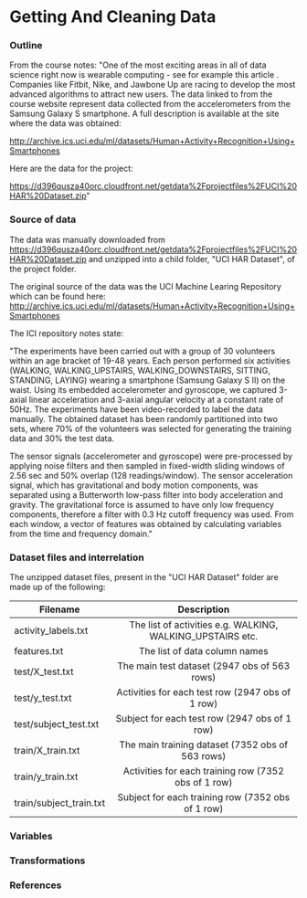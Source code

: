 # Getting And Cleaning Data

### Outline

From the course notes:
"One of the most exciting areas in all of data science right now is wearable computing - see for example this article . Companies like Fitbit, Nike, and Jawbone Up are racing to develop the most advanced algorithms to attract new users. The data linked to from the course website represent data collected from the accelerometers from the Samsung Galaxy S smartphone. A full description is available at the site where the data was obtained: 

http://archive.ics.uci.edu/ml/datasets/Human+Activity+Recognition+Using+Smartphones 

Here are the data for the project: 

https://d396qusza40orc.cloudfront.net/getdata%2Fprojectfiles%2FUCI%20HAR%20Dataset.zip"

### Source of data

The data was manually downloaded from https://d396qusza40orc.cloudfront.net/getdata%2Fprojectfiles%2FUCI%20HAR%20Dataset.zip and unzipped into a child folder, "UCI HAR Dataset", of the project folder.

The original source of the data was the UCI Machine Learing Repository which can be found here:
http://archive.ics.uci.edu/ml/datasets/Human+Activity+Recognition+Using+Smartphones 

The ICI repository notes state:

"The experiments have been carried out with a group of 30 volunteers within an age bracket of 19-48 years. Each person performed six activities (WALKING, WALKING_UPSTAIRS, WALKING_DOWNSTAIRS, SITTING, STANDING, LAYING) wearing a smartphone (Samsung Galaxy S II) on the waist. Using its embedded accelerometer and gyroscope, we captured 3-axial linear acceleration and 3-axial angular velocity at a constant rate of 50Hz. The experiments have been video-recorded to label the data manually. The obtained dataset has been randomly partitioned into two sets, where 70% of the volunteers was selected for generating the training data and 30% the test data. 

The sensor signals (accelerometer and gyroscope) were pre-processed by applying noise filters and then sampled in fixed-width sliding windows of 2.56 sec and 50% overlap (128 readings/window). The sensor acceleration signal, which has gravitational and body motion components, was separated using a Butterworth low-pass filter into body acceleration and gravity. The gravitational force is assumed to have only low frequency components, therefore a filter with 0.3 Hz cutoff frequency was used. From each window, a vector of features was obtained by calculating variables from the time and frequency domain."

### Dataset files and interrelation

The unzipped dataset files, present in the "UCI HAR Dataset" folder are made up of the following:

| Filename | Description |
| ------------- |:------:|
| activity_labels.txt | The list of activities e.g. WALKING, WALKING_UPSTAIRS etc. |
| features.txt | The list of data column names |
| test/X_test.txt | The main test dataset (2947 obs of 563 rows) |
| test/y_test.txt | Activities for each test row (2947 obs of 1 row) |
| test/subject_test.txt | Subject for each test row (2947 obs of 1 row) |
| train/X_train.txt | The main training dataset (7352 obs of 563 rows) |
| train/y_train.txt | Activities for each training row (7352 obs of 1 row) |
| train/subject_train.txt | Subject for each training row (7352 obs of 1 row) |



### Variables


### Transformations


### References

